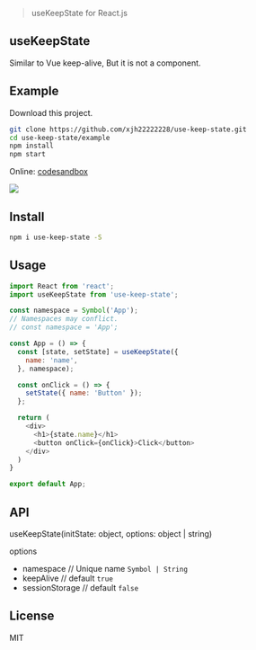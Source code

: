 > useKeepState for React.js

## useKeepState
Similar to Vue keep-alive, But it is not a component.


## Example
Download this project.
```bash
git clone https://github.com/xjh22222228/use-keep-state.git
cd use-keep-state/example
npm install
npm start
```

Online: 
[codesandbox](https://codesandbox.io/s/intelligent-beaver-qofwd?fontsize=14&hidenavigation=1&theme=dark)


![](https://xiejiahe.gitee.io/public/github/use-keep-state.gif)




## Install
```bash
npm i use-keep-state -S
```

## Usage
```js
import React from 'react';
import useKeepState from 'use-keep-state';

const namespace = Symbol('App');
// Namespaces may conflict.
// const namespace = 'App';

const App = () => {
  const [state, setState] = useKeepState({
    name: 'name',
  }, namespace);

  const onClick = () => {
    setState({ name: 'Button' });
  };

  return (
    <div>
      <h1>{state.name}</h1>
      <button onClick={onClick}>Click</button>
    </div>
  )
}

export default App;
```


## API
useKeepState(initState: object, options: object | string)

options
- namespace  // Unique name `Symbol | String`
- keepAlive  // default `true`
- sessionStorage  // default `false`



## License
MIT
